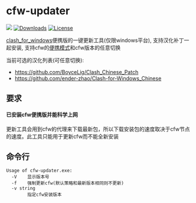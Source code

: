 # cfw-updater
![](https://img.shields.io/github/v/release/Jrohy/cfw-updater.svg) 
[![Downloads](https://img.shields.io/github/downloads/Jrohy/cfw-updater/total.svg)](https://img.shields.io/github/downloads/Jrohy/cfw-updater/total.svg) 
[![License](https://img.shields.io/badge/license-GPL%20V3-blue.svg?longCache=true)](https://www.gnu.org/licenses/gpl-3.0.en.html)  

[clash_for_windows](https://github.com/Fndroid/clash_for_windows_pkg)便携版的一键更新工具(仅限windows平台), 支持汉化补丁一起安装, 支持cfw的[便携模式](https://docs.cfw.lbyczf.com/contents/7z.html)和cfw版本的任意切换

当前可选的汉化列表(可任意切换):
- https://github.com/BoyceLig/Clash_Chinese_Patch
- https://github.com/ender-zhao/Clash-for-Windows_Chinese

## 要求
#### 已安装cfw便携版并能科学上网  
   更新工具会用到cfw的代理来下载最新包，所以下载安装包的速度取决于cfw节点的速度。此工具只能用于更新cfw而不能全新安装

## 命令行
```
Usage of cfw-updater.exe:
  -V    显示版本号
  -f    强制更新cfw(默认策略和最新版本相同则不更新)
  -v string
        指定cfw安装版本
```
